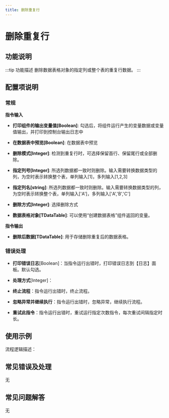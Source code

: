 ```yaml
---
title: 删除重复行
---
```


# 删除重复行

## 功能说明

:::tip 功能描述
删除数据表格对象的指定列或整个表的重复行数据。
:::

## 配置项说明

### 常规

**指令输入**

- **打印组件的输出变量值[Boolean]**: 勾选后，将组件运行产生的变量数据或变量值输出，并打印到控制台输出日志中

- **在数据表中预览[Boolean]**: 在数据表中预览

- **删除模式[Integer]**: 检测到重复行时，可选择保留首行、保留尾行或全部删除。

- **指定列号[Integer]**: 所选列数据都一致时则删除。输入需要转换数据类型的列，为空时表示转换整个表，单列输入[1]，多列输入[1,2,3]

- **指定列名[string]**: 所选列数据都一致时则删除。输入需要转换数据类型的列，为空时表示转换整个表，单列输入['A']，多列输入['A','B','C']

- **删除方式[Integer]**: 选择删除方式

- **数据表格对象[TDataTable]**: 可以使用“创建数据表格”组件返回的变量。


**指令输出**

- **删除后数据[TDataTable]**: 用于存储删除重复后的数据表格。

### 错误处理

- **打印错误日志**[Boolean]：当指令运行出错时，打印错误日志到【日志】面板。默认勾选。

- **处理方式**[Integer]：

 - **终止流程**：指令运行出错时，终止流程。

 - **忽略异常并继续执行**：指令运行出错时，忽略异常，继续执行流程。

 - **重试此指令**：指令运行出错时，重试运行指定次数指令，每次重试间隔指定时长。

## 使用示例

流程逻辑描述：

## 常见错误及处理

无

## 常见问题解答

无

